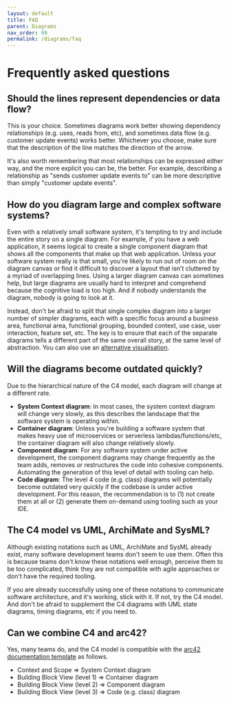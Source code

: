 ```yaml
---
layout: default
title: FAQ
parent: Diagrams
nav_order: 99
permalink: /diagrams/faq
---
```


# Frequently asked questions

## Should the lines represent dependencies or data flow?

This is your choice. Sometimes diagrams work better showing dependency relationships (e.g. uses, reads from, etc),
and sometimes data flow (e.g. customer update events) works better. Whichever you choose, make sure that the
description of the line matches the direction of the arrow.

It's also worth remembering that most relationships can be expressed either way, and the more explicit you can be,
the better. For example, describing a relationship as "sends customer update events to" can be more descriptive
than simply "customer update events".

## How do you diagram large and complex software systems?

Even with a relatively small software system, it's tempting to try and include the entire story on a single diagram. 
For example, if you have a web application, it seems logical to create a single component diagram that shows all
the components that make up that web application. Unless your software system really is that small, you're likely to 
run out of room on the diagram canvas or find it difficult to discover a layout that isn't cluttered by a myriad of
overlapping lines. Using a larger diagram canvas can sometimes help, but large diagrams are usually hard to interpret 
and comprehend because the cognitive load is too high. And if nobody understands the diagram, nobody is going to look 
at it.

Instead, don't be afraid to split that single complex diagram into a larger number of simpler diagrams, each with a 
specific focus around a business area, functional area, functional grouping, bounded context, use case, user 
interaction, feature set, etc. The key is to ensure that each of the separate diagrams tells a different part of the 
same overall story, at the same level of abstraction. 
You can also use an [alternative visualisation](/notation#alternative-visualisations).

## Will the diagrams become outdated quickly?

Due to the hierarchical nature of the C4 model, each diagram will change at a different rate.

- __System Context diagram__: In most cases, the system context diagram will change very slowly, as this describes the 
landscape that the software system is operating within.
- __Container diagram__: Unless you're building a software system that makes heavy use of microservices or serverless 
lambdas/functions/etc, the container diagram will also change relatively slowly.
- __Component diagram__: For any software system under active development, the component diagrams may change frequently 
as the team adds, removes or restructures the code into cohesive components. Automating the generation of this level 
of detail with tooling can help.
- __Code diagram__: The level 4 code (e.g. class) diagrams will potentially become outdated very quickly if the codebase is
under active development. For this reason, the recommendation is to (1) not create them at all or (2) generate them 
on-demand using tooling such as your IDE.

## The C4 model vs UML, ArchiMate and SysML?

Although existing notations such as UML, ArchiMate and SysML already exist, many software development teams don't 
seem to use them. Often this is because teams don't know these notations well enough, perceive them to be too 
complicated, think they are not compatible with agile approaches or don't have the required tooling.

If you are already successfully using one of these notations to communicate software architecture, and it's working, 
stick with it. If not, try the C4 model. And don't be afraid to supplement the C4 diagrams with UML state diagrams, 
timing diagrams, etc if you need to.

## Can we combine C4 and arc42?

Yes, many teams do, and the C4 model is compatible with the [arc42 documentation template](http://arc42.org) as follows.

- Context and Scope => System Context diagram
- Building Block View (level 1) => Container diagram
- Building Block View (level 2) => Component diagram
- Building Block View (level 3) => Code (e.g. class) diagram
